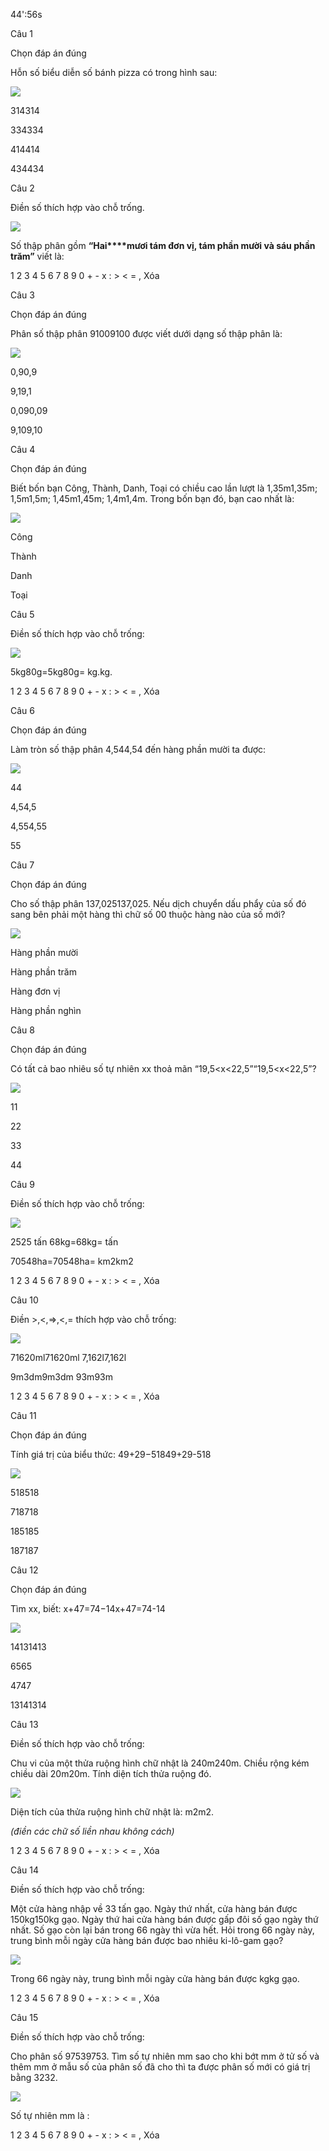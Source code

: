 44':56s

Câu 1

Chọn đáp án đúng

Hỗn số biểu diễn số bánh pizza có trong hình sau:

![](https://onthi123.vn/public/uploads/tvhoang/956756.png)

314314

334334

414414

434434

Câu 2

Điền số thích hợp vào chỗ trống.

![](https://onthi123.vn/public/uploads/tvhoang/5555.jpg)

Số thập phân gồm **“Hai****mươi tám đơn vị, tám phần mười và sáu phần trăm”** viết là:  

1 2 3 4 5 6 7 8 9 0 + - x : > < = , Xóa

Câu 3

Chọn đáp án đúng

Phân số thập phân 91009100 được viết dưới dạng số thập phân là:

![](https://onthi123.vn/public/uploads/tvhoang/85464.jpg)

0,90,9

9,19,1

0,090,09

9,109,10

Câu 4

Chọn đáp án đúng

Biết bốn bạn Công, Thành, Danh, Toại có chiều cao lần lượt là 1,35m1,35m; 1,5m1,5m; 1,45m1,45m; 1,4m1,4m. Trong bốn bạn đó, bạn cao nhất là:

![](https://onthi123.vn/public/uploads/tvhoang/56456546.png)

Công

Thành

Danh

Toại

Câu 5

Điền số thích hợp vào chỗ trống: 

![](https://onthi123.vn/public/uploads/tvhoang/543534.png)

5kg80g=5kg80g=   kg.kg.

1 2 3 4 5 6 7 8 9 0 + - x : > < = , Xóa

Câu 6

Chọn đáp án đúng

Làm tròn số thập phân 4,544,54 đến hàng phần mười ta được:

![](https://onthi123.vn/public/uploads/tvhoang/7456456.jpg)

44

4,54,5

4,554,55

55

Câu 7

Chọn đáp án đúng

Cho số thập phân 137,025137,025. Nếu dịch chuyển dấu phẩy của số đó sang bên phải một hàng thì chữ số 00 thuộc hàng nào của số mới?

![](https://onthi123.vn/public/uploads/tvhoang/6456546.jpg)

Hàng phần mười

Hàng phần trăm

Hàng đơn vị

Hàng phần nghìn

Câu 8

Chọn đáp án đúng

Có tất cả bao nhiêu số tự nhiên xx  thoả mãn “19,5<x<22,5”“19,5<x<22,5”?

![](https://onthi123.vn/public/uploads/tvhoang/4545_2.jpg)

11

22

33

44

Câu 9

Điền số thích hợp vào chỗ trống:

![](https://onthi123.vn/public/uploads/tvhoang/5t56.jpg)

2525 tấn 68kg=68kg=   tấn

70548ha=70548ha=   km2km2

1 2 3 4 5 6 7 8 9 0 + - x : > < = , Xóa

Câu 10

Điền >,<,=>,<,= thích hợp vào chỗ trống:

![](https://onthi123.vn/public/uploads/tvhoang/4r4.jpg)

71620ml71620ml  7,162l7,162l

9m3dm9m3dm    93m93m

1 2 3 4 5 6 7 8 9 0 + - x : > < = , Xóa

Câu 11

Chọn đáp án đúng

Tính giá trị của biểu thức: 49+29−51849+29-518

![](https://onthi123.vn/public/uploads/tvhoang/6t6.jpg)

518518

718718

185185

187187

Câu 12

Chọn đáp án đúng

Tìm xx, biết: x+47=74−14x+47=74-14

![](https://onthi123.vn/public/uploads/tvhoang/887.jpg)

 

14131413

6565

4747

13141314

Câu 13

Điền số thích hợp vào chỗ trống:

Chu vi của một thửa ruộng hình chữ nhật là 240m240m. Chiều rộng kém chiều dài 20m20m. Tính diện tích thửa ruộng đó.

![](https://onthi123.vn/public/uploads/tvhoang/7576.jpg)

Diện tích của thửa ruộng hình chữ nhật là:  m2m2.

_(điền các chữ số liền nhau không cách)_

1 2 3 4 5 6 7 8 9 0 + - x : > < = , Xóa

Câu 14

Điền số thích hợp vào chỗ trống:

Một cửa hàng nhập về 33 tấn gạo. Ngày thứ nhất, cửa hàng bán được 150kg150kg gạo. Ngày thứ hai cửa hàng bán được gấp đôi số gạo ngày thứ nhất. Số gạo còn lại bán trong 66 ngày thì vừa hết. Hỏi trong 66 ngày này, trung bình mỗi ngày cửa hàng bán được bao nhiêu ki-lô-gam gạo?

![](https://onthi123.vn/public/uploads/tvhoang/454232.jpg)

Trong 66 ngày này, trung bình mỗi ngày cửa hàng bán được   kgkg gạo.

1 2 3 4 5 6 7 8 9 0 + - x : > < = , Xóa

Câu 15

Điền số thích hợp vào chỗ trống:

Cho phân số 97539753. Tìm số tự nhiên mm sao cho khi bớt mm ở tử số và thêm mm ở mẫu số của phân số đã cho thì ta được phân số mới có giá trị bằng 3232.

![](https://onthi123.vn/public/uploads/tvhoang/424.jpg)

Số tự nhiên mm là :  

1 2 3 4 5 6 7 8 9 0 + - x : > < = , Xóa
